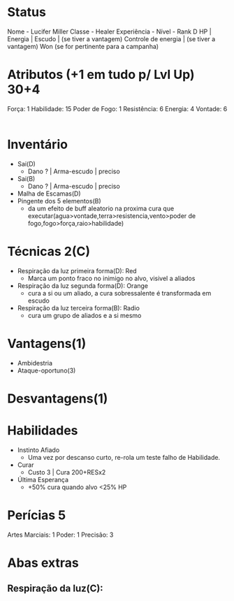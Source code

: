 # Status
Nome - Lucifer Miller
Classe - Healer
Experiência - 
Nível -
Rank D
HP |
Energia |
Escudo | (se tiver a vantagem)
Controle de energia | (se tiver a vantagem)
Won (se for pertinente para a campanha)



# Atributos (+1 em tudo p/ Lvl Up) 30+4
Força: 1
Habilidade: 15
Poder de Fogo: 1
Resistência: 6
Energia: 4
Vontade: 6  

# Inventário
- Sai(D)
	- Dano ? | Arma-escudo | preciso
- Sai(B)
	- Dano ? | Arma-escudo | preciso
- Malha de Escamas(D)
- Pingente dos 5 elementos(B)
	- da um efeito de buff aleatorio na proxima cura que executar(agua>vontade,terra>resistencia,vento>poder de fogo,fogo>força,raio>habilidade)

# Técnicas 2(C)
- Respiração da luz primeira forma(D): Red
	- Marca um ponto fraco no inimigo no alvo, visivel a aliados
- Respiração da luz segunda forma(D): Orange
	- cura a si ou um aliado, a cura sobressalente é transformada em escudo
- Respiração da luz terceira forma(B): Radio
	- cura um grupo de aliados e a si mesmo


# Vantagens(1) 
- Ambidestria
- Ataque-oportuno(3)


# Desvantagens(1)

# Habilidades
- Instinto Afiado
	- Uma vez por descanso curto, re-rola um teste falho de Habilidade.
- Curar 
	- Custo 3 | Cura 200+RESx2
- Última Esperança
	- +50% cura quando alvo <25% HP

# Perícias 5
Artes Marciais: 1
Poder: 1
Precisão: 3 

# Abas extras
## Respiração da luz(C):